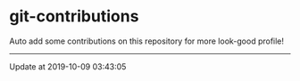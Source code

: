 # git-contributions

Auto add some contributions on this repository for more look-good profile!

---

Update at 2019-10-09 03:43:05
